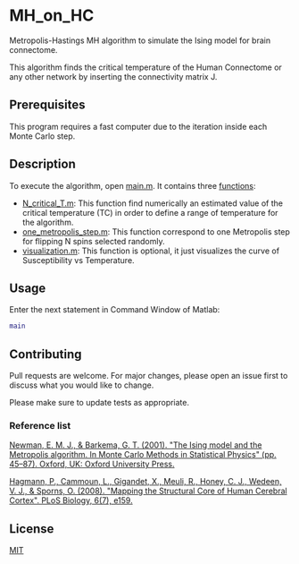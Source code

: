 # MH_on_HC
Metropolis-Hastings MH algorithm to simulate the Ising model for brain connectome. 

This algorithm finds the critical temperature of the Human Connectome or any other network by inserting the connectivity matrix J.

## Prerequisites
This program requires a fast computer due to the iteration inside each Monte Carlo step.

## Description
To execute the algorithm, open [main.m](main.m). It contains three [functions](fucntions/):
* [N_critical_T.m](fucntions/N_critical_T.m): This function find numerically an estimated value of the critical temperature (TC) in order to define a range of temperature for the algorithm.
* [one_metropolis_step.m](fucntions/one_metropolis_step.m): This function correspond to one Metropolis step for flipping N spins selected randomly.
* [visualization.m](fucntions/visualization.m): This function is optional, it just visualizes the curve of Susceptibility vs Temperature.
  
## Usage
Enter the next statement in Command Window of Matlab:
```matlab
main
```
  
## Contributing
Pull requests are welcome. For major changes, please open an issue first to discuss what you would like to change.

Please make sure to update tests as appropriate.

### Reference list
[Newman, E. M. J., & Barkema, G. T. (2001). "The Ising model and the Metropolis algorithm. In Monte Carlo Methods in Statistical Physics" (pp. 45–87). Oxford, UK: Oxford University Press.](https://global.oup.com/academic/product/monte-carlo-methods-in-statistical-physics-9780198517979?cc=us&lang=en&)

[Hagmann, P., Cammoun, L., Gigandet, X., Meuli, R., Honey, C. J., Wedeen, V. J., & Sporns, O. (2008). "Mapping the Structural Core of Human Cerebral Cortex". PLoS Biology, 6(7), e159.](https://doi.org/10.1371/journal.pbio.0060159)

## License
[MIT](https://choosealicense.com/licenses/mit/)
